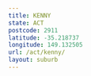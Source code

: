```yaml
---
title: KENNY
state: ACT
postcode: 2911
latitude: -35.218737
longitude: 149.132505
url: /act/kenny/
layout: suburb
---
```

